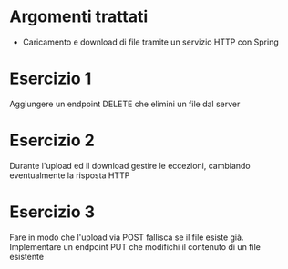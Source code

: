 # Argomenti trattati
- Caricamento e download di file tramite un servizio HTTP con Spring

# Esercizio 1
Aggiungere un endpoint DELETE che elimini un file dal server

# Esercizio 2
Durante l'upload ed il download gestire le eccezioni, cambiando eventualmente la risposta HTTP

# Esercizio 3
Fare in modo che l'upload via POST fallisca se il file esiste già. Implementare un endpoint PUT che modifichi il contenuto di un file esistente